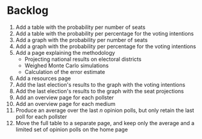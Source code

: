 # Backlog

1. Add a table with the probability per number of seats
1. Add a table with the probability per percentage for the voting intentions
1. Add a graph with the probability per number of seats
1. Add a graph with the probability per percentage for the voting intentions
1. Add a page explaining the methodology
   + Projecting national results on electoral districts
   + Weighed Monte Carlo simulations
   + Calculation of the error estimate
1. Add a resources page
1. Add the last election's results to the graph with the voting intentions
1. Add the last election's results to the graph with the seat projections
1. Add an overview page for each pollster
1. Add an overview page for each medium
1. Produce an average over the last *n* opinion polls, but only retain the last
   poll for each pollster
1. Move the full table to a separate page, and keep only the average and a
   limited set of opinion polls on the home page
